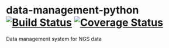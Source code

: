 # data-management-python [![Build Status](https://travis-ci.org/imperial-genomics-facility/data-management-python.svg?branch=master)](https://travis-ci.org/imperial-genomics-facility/data-management-python)  [![Coverage Status](https://coveralls.io/repos/github/imperial-genomics-facility/data-management-python/badge.svg)](https://coveralls.io/github/imperial-genomics-facility/data-management-python)
Data management system for NGS data
